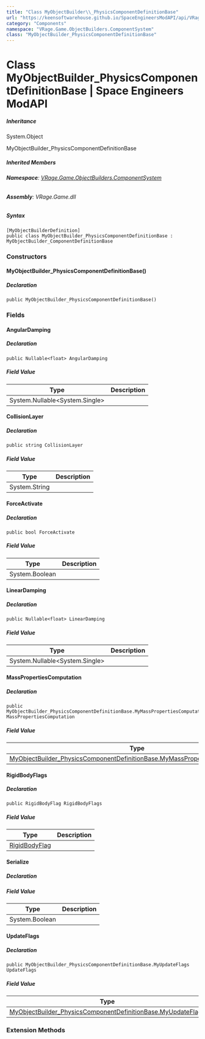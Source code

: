 ```yaml
---
title: "Class MyObjectBuilder\\_PhysicsComponentDefinitionBase"
url: "https://keensoftwarehouse.github.io/SpaceEngineersModAPI/api/VRage.Game.ObjectBuilders.ComponentSystem.MyObjectBuilder_PhysicsComponentDefinitionBase.html"
category: "Components"
namespace: "VRage.Game.ObjectBuilders.ComponentSystem"
class: "MyObjectBuilder_PhysicsComponentDefinitionBase"
---
```


# Class MyObjectBuilder\_PhysicsComponentDefinitionBase | Space Engineers ModAPI

##### Inheritance

System.Object

MyObjectBuilder\_PhysicsComponentDefinitionBase

##### Inherited Members

###### **Namespace**: [VRage.Game.ObjectBuilders.ComponentSystem](https://keensoftwarehouse.github.io/SpaceEngineersModAPI/api/VRage.Game.ObjectBuilders.ComponentSystem.html)

###### **Assembly**: VRage.Game.dll

##### Syntax

```
[MyObjectBuilderDefinition]
public class MyObjectBuilder_PhysicsComponentDefinitionBase : MyObjectBuilder_ComponentDefinitionBase
```

### Constructors

#### MyObjectBuilder\_PhysicsComponentDefinitionBase()

##### Declaration

```
public MyObjectBuilder_PhysicsComponentDefinitionBase()
```

### Fields

#### AngularDamping

##### Declaration

```
public Nullable<float> AngularDamping
```

##### Field Value

| Type | Description |
| --- | --- |
| System.Nullable<System.Single\> |     |

#### CollisionLayer

##### Declaration

```
public string CollisionLayer
```

##### Field Value

| Type | Description |
| --- | --- |
| System.String |     |

#### ForceActivate

##### Declaration

```
public bool ForceActivate
```

##### Field Value

| Type | Description |
| --- | --- |
| System.Boolean |     |

#### LinearDamping

##### Declaration

```
public Nullable<float> LinearDamping
```

##### Field Value

| Type | Description |
| --- | --- |
| System.Nullable<System.Single\> |     |

#### MassPropertiesComputation

##### Declaration

```
public MyObjectBuilder_PhysicsComponentDefinitionBase.MyMassPropertiesComputationType MassPropertiesComputation
```

##### Field Value

| Type | Description |
| --- | --- |
| [MyObjectBuilder\_PhysicsComponentDefinitionBase.MyMassPropertiesComputationType](https://keensoftwarehouse.github.io/SpaceEngineersModAPI/api/VRage.Game.ObjectBuilders.ComponentSystem.MyObjectBuilder_PhysicsComponentDefinitionBase.MyMassPropertiesComputationType.html) |     |

#### RigidBodyFlags

##### Declaration

```
public RigidBodyFlag RigidBodyFlags
```

##### Field Value

| Type | Description |
| --- | --- |
| [RigidBodyFlag](https://keensoftwarehouse.github.io/SpaceEngineersModAPI/api/VRage.Game.Components.RigidBodyFlag.html) |     |

#### Serialize

##### Declaration

##### Field Value

| Type | Description |
| --- | --- |
| System.Boolean |     |

#### UpdateFlags

##### Declaration

```
public MyObjectBuilder_PhysicsComponentDefinitionBase.MyUpdateFlags UpdateFlags
```

##### Field Value

| Type | Description |
| --- | --- |
| [MyObjectBuilder\_PhysicsComponentDefinitionBase.MyUpdateFlags](https://keensoftwarehouse.github.io/SpaceEngineersModAPI/api/VRage.Game.ObjectBuilders.ComponentSystem.MyObjectBuilder_PhysicsComponentDefinitionBase.MyUpdateFlags.html) |     |

### Extension Methods